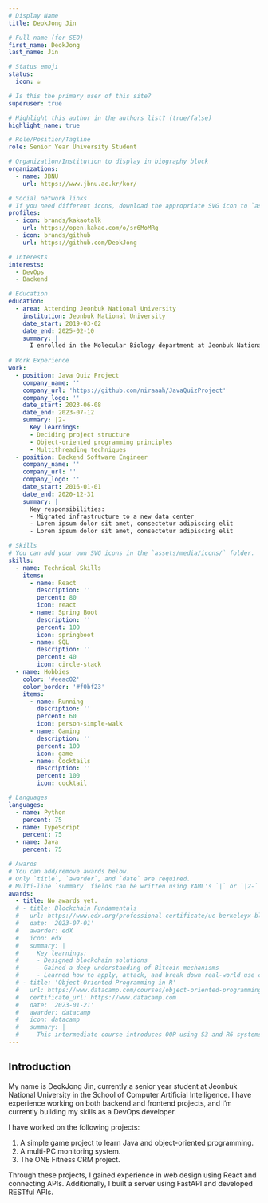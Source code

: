 ```yaml
---
# Display Name
title: DeokJong Jin

# Full name (for SEO)
first_name: DeokJong
last_name: Jin

# Status emoji
status:
  icon: ☕️

# Is this the primary user of this site?
superuser: true

# Highlight this author in the authors list? (true/false)
highlight_name: true

# Role/Position/Tagline
role: Senior Year University Student

# Organization/Institution to display in biography block
organizations:
  - name: JBNU
    url: https://www.jbnu.ac.kr/kor/

# Social network links
# If you need different icons, download the appropriate SVG icon to `assets/media/icons/` folder.
profiles:
  - icon: brands/kakaotalk
    url: https://open.kakao.com/o/sr6MoMRg
  - icon: brands/github
    url: https://github.com/DeokJong

# Interests
interests:
  - DevOps
  - Backend

# Education
education:
  - area: Attending Jeonbuk National University
    institution: Jeonbuk National University
    date_start: 2019-03-02
    date_end: 2025-02-10
    summary: |
      I enrolled in the Molecular Biology department at Jeonbuk National University. Later, in my third year, I transferred to the School of Computer Artificial Intelligence, where I am currently studying.
      
# Work Experience
work:
  - position: Java Quiz Project
    company_name: ''
    company_url: 'https://github.com/niraaah/JavaQuizProject'
    company_logo: ''
    date_start: 2023-06-08
    date_end: 2023-07-12 
    summary: |2-
      Key learnings:
      - Deciding project structure
      - Object-oriented programming principles
      - Multithreading techniques
  - position: Backend Software Engineer
    company_name: ''
    company_url: ''
    company_logo: ''
    date_start: 2016-01-01
    date_end: 2020-12-31
    summary: |
      Key responsibilities:
      - Migrated infrastructure to a new data center
      - Lorem ipsum dolor sit amet, consectetur adipiscing elit
      - Lorem ipsum dolor sit amet, consectetur adipiscing elit

# Skills
# You can add your own SVG icons in the `assets/media/icons/` folder.
skills:
  - name: Technical Skills
    items:
      - name: React
        description: ''
        percent: 80
        icon: react
      - name: Spring Boot
        description: ''
        percent: 100
        icon: springboot
      - name: SQL
        description: ''
        percent: 40
        icon: circle-stack
  - name: Hobbies
    color: '#eeac02'
    color_border: '#f0bf23'
    items:
      - name: Running
        description: ''
        percent: 60
        icon: person-simple-walk
      - name: Gaming
        description: ''
        percent: 100
        icon: game
      - name: Cocktails
        description: ''
        percent: 100
        icon: cocktail

# Languages
languages:
  - name: Python
    percent: 75
  - name: TypeScript
    percent: 75
  - name: Java
    percent: 75

# Awards
# You can add/remove awards below.
# Only `title`, `awarder`, and `date` are required.
# Multi-line `summary` fields can be written using YAML's `|` or `|2-` prefixes, indented 2 spaces.
awards:
  - title: No awards yet.
  # - title: Blockchain Fundamentals
  #   url: https://www.edx.org/professional-certificate/uc-berkeleyx-blockchain-fundamentals
  #   date: '2023-07-01'
  #   awarder: edX
  #   icon: edx
  #   summary: |
  #     Key learnings:
  #     - Designed blockchain solutions
  #     - Gained a deep understanding of Bitcoin mechanisms
  #     - Learned how to apply, attack, and break down real-world use cases of Bitcoin, Ethereum, smart contracts, and Dapps, as well as explored alternatives to Bitcoin’s proof-of-work algorithm.
  # - title: 'Object-Oriented Programming in R'
  #   url: https://www.datacamp.com/courses/object-oriented-programming-with-s3-and-r6-in-r
  #   certificate_url: https://www.datacamp.com
  #   date: '2023-01-21'
  #   awarder: datacamp
  #   icon: datacamp
  #   summary: |
  #     This intermediate course introduces OOP using S3 and R6 systems. S3 is useful for everyday R programming, while R6 is particularly helpful for working with web APIs and building GUIs.
---
```


## Introduction

My name is DeokJong Jin, currently a senior year student at Jeonbuk National University in the School of Computer Artificial Intelligence. I have experience working on both backend and frontend projects, and I’m currently building my skills as a DevOps developer.

I have worked on the following projects:

1. A simple game project to learn Java and object-oriented programming.
2. A multi-PC monitoring system.
3. The ONE Fitness CRM project.

Through these projects, I gained experience in web design using React and connecting APIs. Additionally, I built a server using FastAPI and developed RESTful APIs.
